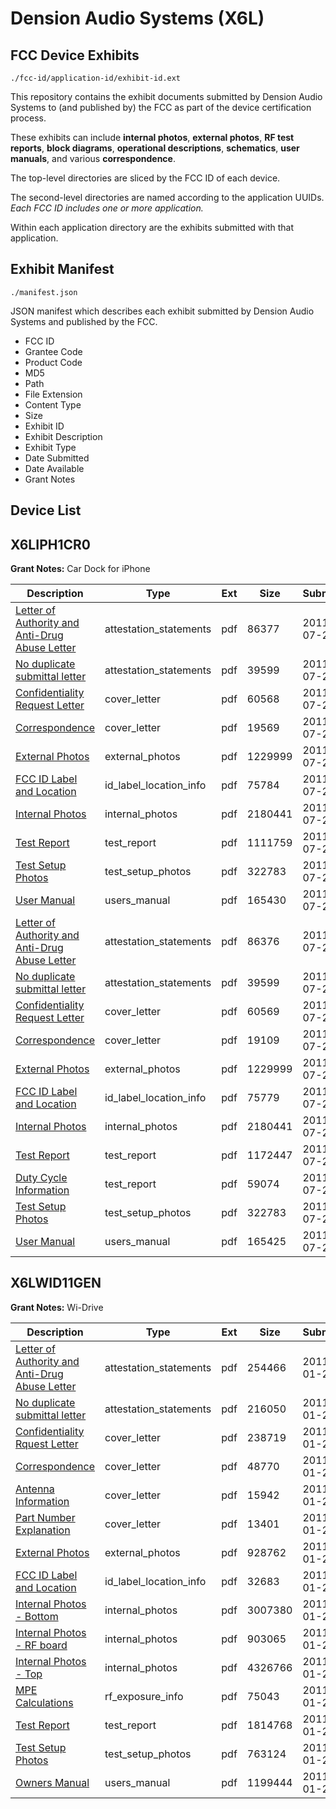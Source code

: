 # Dension Audio Systems (X6L)
## FCC Device Exhibits

```
./fcc-id/application-id/exhibit-id.ext
```

This repository contains the exhibit documents submitted by Dension Audio Systems to (and published by) the FCC as part of the device certification process.

These exhibits can include **internal photos**, **external photos**, **RF test reports**, **block diagrams**, **operational descriptions**, **schematics**, **user manuals**, and various **correspondence**.

The top-level directories are sliced by the FCC ID of each device.

The second-level directories are named according to the application UUIDs. *Each FCC ID includes one or more application.*

Within each application directory are the exhibits submitted with that application. 

## Exhibit Manifest

```
./manifest.json
```

JSON manifest which describes each exhibit submitted by Dension Audio Systems and published by the FCC.

- FCC ID
- Grantee Code
- Product Code
- MD5
- Path
- File Extension
- Content Type
- Size
- Exhibit ID
- Exhibit Description
- Exhibit Type
- Date Submitted
- Date Available
- Grant Notes

## Device List
## X6LIPH1CR0
**Grant Notes:** Car Dock for iPhone

| Description | Type | Ext | Size | Submitted | Available |
| ----------- | ---- | --- | ---- | --------- | --------- |
| [Letter of Authority and Anti-Drug Abuse Letter](X6LIPH1CR0/5cae5d674c324b7e49c051676b7280d2/1512286.pdf) | attestation_statements | pdf | 86377 | 2011-07-28 | 2011-07-28 |
| [No duplicate submittal letter](X6LIPH1CR0/5cae5d674c324b7e49c051676b7280d2/1512287.pdf) | attestation_statements | pdf | 39599 | 2011-07-28 | 2011-07-28 |
| [Confidentiality Request Letter](X6LIPH1CR0/5cae5d674c324b7e49c051676b7280d2/1512289.pdf) | cover_letter | pdf | 60568 | 2011-07-28 | 2011-07-28 |
| [Correspondence](X6LIPH1CR0/5cae5d674c324b7e49c051676b7280d2/1512300.pdf) | cover_letter | pdf | 19569 | 2011-07-28 | 2011-07-28 |
| [External Photos](X6LIPH1CR0/5cae5d674c324b7e49c051676b7280d2/1512290.pdf) | external_photos | pdf | 1229999 | 2011-07-28 | 2011-07-28 |
| [FCC ID Label and Location](X6LIPH1CR0/5cae5d674c324b7e49c051676b7280d2/1512291.pdf) | id_label_location_info | pdf | 75784 | 2011-07-28 | 2011-07-28 |
| [Internal Photos](X6LIPH1CR0/5cae5d674c324b7e49c051676b7280d2/1512292.pdf) | internal_photos | pdf | 2180441 | 2011-07-28 | 2011-07-28 |
| [Test Report](X6LIPH1CR0/5cae5d674c324b7e49c051676b7280d2/1512297.pdf) | test_report | pdf | 1111759 | 2011-07-28 | 2011-07-28 |
| [Test Setup Photos](X6LIPH1CR0/5cae5d674c324b7e49c051676b7280d2/1512298.pdf) | test_setup_photos | pdf | 322783 | 2011-07-28 | 2011-07-28 |
| [User Manual](X6LIPH1CR0/5cae5d674c324b7e49c051676b7280d2/1512299.pdf) | users_manual | pdf | 165430 | 2011-07-28 | 2011-07-28 |
| [Letter of Authority and Anti-Drug Abuse Letter](X6LIPH1CR0/3aa23f3de8eb6a1709d58ca11a1e8e58/1512843.pdf) | attestation_statements | pdf | 86376 | 2011-07-29 | 2011-07-29 |
| [No duplicate submittal letter](X6LIPH1CR0/3aa23f3de8eb6a1709d58ca11a1e8e58/1512844.pdf) | attestation_statements | pdf | 39599 | 2011-07-29 | 2011-07-29 |
| [Confidentiality Request Letter](X6LIPH1CR0/3aa23f3de8eb6a1709d58ca11a1e8e58/1512846.pdf) | cover_letter | pdf | 60569 | 2011-07-29 | 2011-07-29 |
| [Correspondence](X6LIPH1CR0/3aa23f3de8eb6a1709d58ca11a1e8e58/1512857.pdf) | cover_letter | pdf | 19109 | 2011-07-29 | 2011-07-29 |
| [External Photos](X6LIPH1CR0/3aa23f3de8eb6a1709d58ca11a1e8e58/1512847.pdf) | external_photos | pdf | 1229999 | 2011-07-29 | 2011-07-29 |
| [FCC ID Label and Location](X6LIPH1CR0/3aa23f3de8eb6a1709d58ca11a1e8e58/1512848.pdf) | id_label_location_info | pdf | 75779 | 2011-07-29 | 2011-07-29 |
| [Internal Photos](X6LIPH1CR0/3aa23f3de8eb6a1709d58ca11a1e8e58/1512849.pdf) | internal_photos | pdf | 2180441 | 2011-07-29 | 2011-07-29 |
| [Test Report](X6LIPH1CR0/3aa23f3de8eb6a1709d58ca11a1e8e58/1512854.pdf) | test_report | pdf | 1172447 | 2011-07-29 | 2011-07-29 |
| [Duty Cycle Information](X6LIPH1CR0/3aa23f3de8eb6a1709d58ca11a1e8e58/1512858.pdf) | test_report | pdf | 59074 | 2011-07-29 | 2011-07-29 |
| [Test Setup Photos](X6LIPH1CR0/3aa23f3de8eb6a1709d58ca11a1e8e58/1512855.pdf) | test_setup_photos | pdf | 322783 | 2011-07-29 | 2011-07-29 |
| [User Manual](X6LIPH1CR0/3aa23f3de8eb6a1709d58ca11a1e8e58/1512856.pdf) | users_manual | pdf | 165425 | 2011-07-29 | 2011-07-29 |
## X6LWID11GEN
**Grant Notes:** Wi-Drive

| Description | Type | Ext | Size | Submitted | Available |
| ----------- | ---- | --- | ---- | --------- | --------- |
| [Letter of Authority and Anti-Drug Abuse Letter](X6LWID11GEN/367d00163681bf64f8ff914043eab54b/1407817.pdf) | attestation_statements | pdf | 254466 | 2011-01-21 | 2011-01-21 |
| [No duplicate submittal letter](X6LWID11GEN/367d00163681bf64f8ff914043eab54b/1407818.pdf) | attestation_statements | pdf | 216050 | 2011-01-21 | 2011-01-21 |
| [Confidentiality Rquest Letter](X6LWID11GEN/367d00163681bf64f8ff914043eab54b/1407821.pdf) | cover_letter | pdf | 238719 | 2011-01-21 | 2011-01-21 |
| [Correspondence](X6LWID11GEN/367d00163681bf64f8ff914043eab54b/1407822.pdf) | cover_letter | pdf | 48770 | 2011-01-21 | 2011-01-21 |
| [Antenna Information](X6LWID11GEN/367d00163681bf64f8ff914043eab54b/1407836.pdf) | cover_letter | pdf | 15942 | 2011-01-21 | 2011-01-21 |
| [Part Number Explanation](X6LWID11GEN/367d00163681bf64f8ff914043eab54b/1407837.pdf) | cover_letter | pdf | 13401 | 2011-01-21 | 2011-01-21 |
| [External Photos](X6LWID11GEN/367d00163681bf64f8ff914043eab54b/1407823.pdf) | external_photos | pdf | 928762 | 2011-01-21 | 2011-01-21 |
| [FCC ID Label and Location](X6LWID11GEN/367d00163681bf64f8ff914043eab54b/1407824.pdf) | id_label_location_info | pdf | 32683 | 2011-01-21 | 2011-01-21 |
| [Internal Photos - Bottom](X6LWID11GEN/367d00163681bf64f8ff914043eab54b/1407825.pdf) | internal_photos | pdf | 3007380 | 2011-01-21 | 2011-01-21 |
| [Internal Photos - RF board](X6LWID11GEN/367d00163681bf64f8ff914043eab54b/1407826.pdf) | internal_photos | pdf | 903065 | 2011-01-21 | 2011-01-21 |
| [Internal Photos - Top](X6LWID11GEN/367d00163681bf64f8ff914043eab54b/1407827.pdf) | internal_photos | pdf | 4326766 | 2011-01-21 | 2011-01-21 |
| [MPE Calculations](X6LWID11GEN/367d00163681bf64f8ff914043eab54b/1407830.pdf) | rf_exposure_info | pdf | 75043 | 2011-01-21 | 2011-01-21 |
| [Test Report](X6LWID11GEN/367d00163681bf64f8ff914043eab54b/1407833.pdf) | test_report | pdf | 1814768 | 2011-01-21 | 2011-01-21 |
| [Test Setup Photos](X6LWID11GEN/367d00163681bf64f8ff914043eab54b/1407834.pdf) | test_setup_photos | pdf | 763124 | 2011-01-21 | 2011-01-21 |
| [Owners Manual](X6LWID11GEN/367d00163681bf64f8ff914043eab54b/1407835.pdf) | users_manual | pdf | 1199444 | 2011-01-21 | 2011-01-21 |
